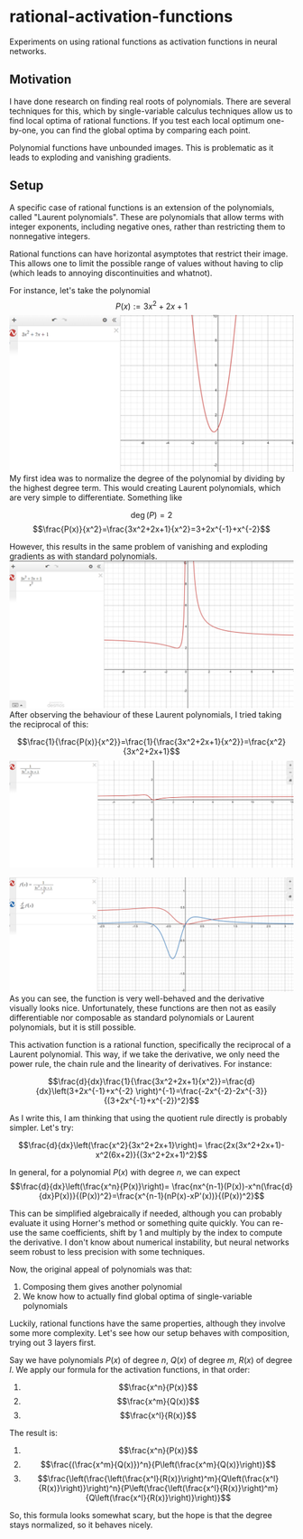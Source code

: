 # rational-activation-functions
Experiments on using rational functions as activation functions in neural networks.

## Motivation
I have done research on finding real roots of polynomials. There are several techniques for this, which by single-variable calculus techniques allow us to find local optima of rational functions. If you test each local optimum one-by-one, you can find the global optima by comparing each point.

Polynomial functions have unbounded images. This is problematic as it leads to exploding and vanishing gradients.

## Setup
A specific case of rational functions is an extension of the polynomials, called "Laurent polynomials". These are polynomials that allow terms with integer exponents, including negative ones, rather than restricting them to nonnegative integers.

Rational functions can have horizontal asymptotes that restrict their image. This allows one to limit the possible range of values without having to clip (which leads to annoying discontinuities and whatnot).

For instance, let's take the polynomial
$$P(x):=3x^2+2x+1$$
![graph of 3x^2+2x+1](readme-graphs/image.png)
My first idea was to normalize the degree of the polynomial by dividing by the highest degree term. This would creating Laurent polynomials, which are very simple to differentiate. Something like

$$\deg(P)=2$$
$$\frac{P(x)}{x^2}=\frac{3x^2+2x+1}{x^2}=3+2x^{-1}+x^{-2}$$

However, this results in the same problem of vanishing and exploding gradients as with standard polynomials. 
![graph of (3x^2+2x+1)/(x^2)](readme-graphs/image-1.png)
After observing the behaviour of these Laurent polynomials, I tried taking the reciprocal of this:

$$\frac{1}{\frac{P(x)}{x^2}}=\frac{1}{\frac{3x^2+2x+1}{x^2}}=\frac{x^2}{3x^2+2x+1}$$
![graph of (x^2)/(3x^2+2x+1)](readme-graphs/image-2.png)

![graph of (x^2)/(3x^2+2x+1) and its derivative](readme-graphs\image-3.png)
As you can see, the function is very well-behaved and the derivative visually looks nice. Unfortunately, these functions are then not as easily differentiable nor composable as standard polynomials or Laurent polynomials, but it is still possible.

This activation function is a rational function, specifically the reciprocal of a Laurent polynomial. This way, if we take the derivative, we only need the power rule, the chain rule and the linearity of derivatives. For instance:

$$\frac{d}{dx}\frac{1}{\frac{3x^2+2x+1}{x^2}}=\frac{d}{dx}\left(3+2x^{-1}+x^{-2} \right)^{-1}=\frac{-2x^{-2}-2x^{-3}}{(3+2x^{-1}+x^{-2})^2}$$

As I write this, I am thinking that using the quotient rule directly is probably simpler. Let's try:

$$\frac{d}{dx}\left(\frac{x^2}{3x^2+2x+1}\right)= \frac{2x(3x^2+2x+1)-x^2(6x+2)}{(3x^2+2x+1)^2}$$

In general, for a polynomial $P(x)$ with degree $n$, we can expect
$$\frac{d}{dx}\left(\frac{x^n}{P(x)}\right)= \frac{nx^{n-1}(P(x))-x^n(\frac{d}{dx}P(x))}{(P(x))^2}=\frac{x^{n-1}(nP(x)-xP'(x))}{(P(x))^2}$$

This can be simplified algebraically if needed, although you can probably evaluate it using Horner's method or something quite quickly. You can re-use the same coefficients, shift by 1 and multiply by the index to compute the derivative. I don't know about numerical instability, but neural networks seem robust to less precision with some techniques.

Now, the original appeal of polynomials was that:
1. Composing them gives another polynomial
2. We know how to actually find global optima of single-variable polynomials

Luckily, rational functions have the same properties, although they involve some more complexity. Let's see how our setup behaves with composition, trying out 3 layers first.

Say we have polynomials $P(x)$ of degree $n$, $Q(x)$ of degree $m$, $R(x)$ of degree $l$. We apply our formula for the activation functions, in that order:
1. $$\frac{x^n}{P(x)}$$
2. $$\frac{x^m}{Q(x)}$$
3. $$\frac{x^l}{R(x)}$$

The result is:

1. $$\frac{x^n}{P(x)}$$
2. $$\frac{(\frac{x^m}{Q(x)})^n}{P\left(\frac{x^m}{Q(x)}\right)}$$
3. $$\frac{\left(\frac{\left(\frac{x^l}{R(x)}\right)^m}{Q\left(\frac{x^l}{R(x)}\right)}\right)^n}{P\left(\frac{\left(\frac{x^l}{R(x)}\right)^m}{Q\left(\frac{x^l}{R(x)}\right)}\right)}$$

So, this formula looks somewhat scary, but the hope is that the degree stays normalized, so it behaves nicely.